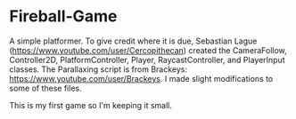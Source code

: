 # Fireball-Game
A simple platformer.
To give credit where it is due, Sebastian Lague (https://www.youtube.com/user/Cercopithecan)
created the CameraFollow, Controller2D, PlatformController, Player, RaycastController, and PlayerInput classes.
The Parallaxing script is from Brackeys: https://www.youtube.com/user/Brackeys.
I made slight modifications to some of these files.

This is my first game so I'm keeping it small.